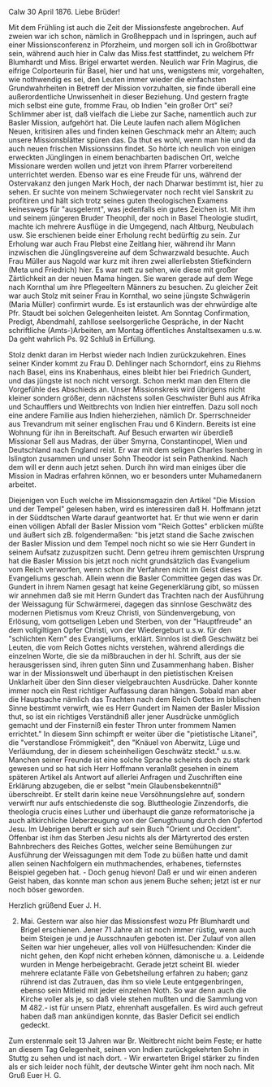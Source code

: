  Calw 30 April 1876.
Liebe Brüder!

Mit dem Frühling ist auch die Zeit der Missionsfeste angebrochen. Auf zweien war ich schon, nämlich in Großheppach und in Ispringen, auch auf einer Missionsconferenz in Pforzheim, und morgen soll ich in Großbottwar sein, während auch hier in Calw das Miss.fest stattfindet, zu welchem Pfr Blumhardt und Miss. Brigel erwartet werden. Neulich war Frln Magirus, die eifrige Colporteurin für Basel, hier und hat uns, wenigstens mir, vorgehalten, wie nothwendig es sei, den Leuten immer wieder die einfachsten Grundwahrheiten in Betreff der Mission vorzuhalten, sie finde überall eine außerordentliche Unwissenheit in dieser Beziehung. Und gestern fragte mich selbst eine gute, fromme Frau, ob Indien "ein großer Ort" sei? Schlimmer aber ist, daß vielfach die Liebe zur Sache, namentlich auch zur Basler Mission, aufgehört hat. Die Leute laufen nach allem Möglichen Neuen, kritisiren alles und finden keinen Geschmack mehr an Altem; auch unsere Missionsblätter spüren das. Da thut es wohl, wenn man hie und da auch neuen frischen Missionssinn findet. So hörte ich neulich von einigen erweckten Jünglingen in einem benachbarten badischen Ort, welche Missionare werden wollen und jetzt von ihrem Pfarrer vorbereitend unterrichtet werden. Ebenso war es eine Freude für uns, während der Ostervakanz den jungen Mark Hoch, der nach Dharwar bestimmt ist, hier zu sehen. Er suchte von meinem Schwiegervater noch recht viel Sanskrit zu profitiren und hält sich trotz seines guten theologischen Examens keineswegs für "ausgelernt", was jedenfalls ein gutes Zeichen ist. Mit ihm und seinem jüngeren Bruder Theophil, der noch in Basel Theologie studirt, machte ich mehrere Ausflüge in die Umgegend, nach Altburg, Neubulach usw. Sie erschienen beide einer Erholung recht bedürftig zu sein. Zur Erholung war auch Frau Plebst eine Zeitlang hier, während ihr Mann inzwischen die Jünglingsvereine auf dem Schwarzwald besuchte. Auch Frau Müller aus Nagold war kurz mit ihren zwei allerliebsten Stiefkindern (Meta und Friedrich) hier. Es war nett zu sehen, wie diese mit großer Zärtlichkeit an der neuen Mama hingen. Sie waren gerade auf dem Wege nach Kornthal um ihre Pflegeeltern Männers zu besuchen. Zu gleicher Zeit war auch Stolz mit seiner Frau in Kornthal, wo seine jüngste Schwägerin (Maria Müller) confirmirt wurde. Es ist erstaunlich was der ehrwürdige alte Pfr. Staudt bei solchen Gelegenheiten leistet. Am Sonntag Confirmation, Predigt, Abendmahl, zahllose seelsorgerliche Gespräche, in der Nacht schriftliche (Amts-)Arbeiten, am Montag öffentliches Anstaltsexamen u.s.w. Da geht wahrlich Ps. 92 Schluß in Erfüllung.

Stolz denkt daran im Herbst wieder nach Indien zurückzukehren. Eines seiner Kinder kommt zu Frau D. Dehlinger nach Schorndorf, eins zu Riehms nach Basel, eins ins Knabenhaus, eines bleibt hier bei Friedrich Gundert, und das jüngste ist noch nicht versorgt. Schon merkt man den Eltern die Vorgefühle des Abschieds an. Unser Missionskreis wird übrigens nicht kleiner sondern größer, denn nächstens sollen Geschwister Buhl aus Afrika und Schaufflers und Weitbrechts von Indien hier eintreffen. Dazu soll noch eine andere Familie aus Indien hieherziehen, nämlich Dr. Sperrschneider aus Trevandrum mit seiner englischen Frau und 6 Kindern. Bereits ist eine Wohnung für ihn in Bereitschaft. Auf Besuch erwarten wir überdieß Missionar Sell aus Madras, der über Smyrna, Constantinopel, Wien und Deutschland nach England reist. Er war mit dem seligen Charles Isenberg in Islington zusammen und unser Sohn Theodor ist sein Pathenkind. Nach dem will er denn auch jetzt sehen. Durch ihn wird man einiges über die Mission in Madras erfahren können, wo er besonders unter Muhamedanern arbeitet.

Diejenigen von Euch welche im Missionsmagazin den Artikel "Die Mission und der Tempel" gelesen haben, wird es interessiren daß H. Hoffmann jetzt in der Süddtschen Warte darauf geantwortet hat. Er thut wie wenn er darin einen völligen Abfall der Basler Mission vom "Reich Gottes" erblicken müßte und äußert sich zB. folgendermaßen: "bis jetzt stand die Sache zwischen der Basler Mission und dem Tempel noch nicht so wie sie Herr Gundert in seinem Aufsatz zuzuspitzen sucht. Denn getreu ihrem gemischten Ursprung hat die Basler Mission bis jetzt noch nicht grundsätzlich das Evangelium vom Reich verworfen, wenn schon ihr Verfahren nicht im Geist dieses Evangeliums geschah. Allein wenn die Basler Committee gegen das was Dr. Gundert in ihrem Namen gesagt hat keine Gegenerklärung gibt, so müssen wir annehmen daß sie mit Herrn Gundert das Trachten nach der Ausführung der Weissagung für Schwärmerei, dagegen das sinnlose Geschwätz des modernen Pietismus vom Kreuz Christi, von Sündenvergebung, von Erlösung, vom gottseligen Leben und Sterben, von der "Hauptfreude" an dem vollgiltigen Opfer Christi, von der Wiedergeburt u.s.w. für den "schlichten Kern" des Evangeliums, erklärt. Sinnlos ist dieß Geschwätz bei Leuten, die vom Reich Gottes nichts verstehen, während allerdings die einzelnen Worte, die sie da mißbrauchen in der hl. Schrift, aus der sie herausgerissen sind, ihren guten Sinn und Zusammenhang haben. Bisher war in der Missionswelt und überhaupt in den pietistischen Kreisen Unklarheit über den Sinn dieser vielgebrauchten Ausdrücke. Daher konnte immer noch ein Rest richtiger Auffassung daran hängen. Sobald man aber die Hauptsache nämlich das Trachten nach dem Reich Gottes im biblischen Sinne bestimmt verwirft, wie es Herr Gundert im Namen der Basler Mission thut, so ist ein richtiges Verständniß aller jener Ausdrücke unmöglich gemacht und der Finsterniß ein fester Thron unter frommem Namen errichtet." In diesem Sinn schimpft er weiter über die "pietistische Litanei", die "verstandlose Frömmigkeit", den "Knäuel von Aberwitz, Lüge und Verläumdung, der in diesem scheinheiligen Geschwätz steckt." u.s.w. Manchen seiner Freunde ist eine solche Sprache scheints doch zu stark gewesen und so hat sich Herr Hoffmann veranlaßt gesehen in einem späteren Artikel als Antwort auf allerlei Anfragen und Zuschriften eine Erklärung abzugeben, die er selbst "mein Glaubensbekenntniß" überschreibt. Er stellt darin keine neue Versöhnungslehre auf, sondern verwirft nur aufs entschiedenste die sog. Bluttheologie Zinzendorfs, die theologia crucis eines Luther und überhaupt die ganze reformatorische ja auch altkirchliche Ueberzeugung von der Genugthuung durch den Opfertod Jesu. Im Uebrigen beruft er sich auf sein Buch "Orient und Occident". Offenbar ist ihm das Sterben Jesu nichts als der Märtyrertod des ersten Bahnbrechers des Reiches Gottes, welcher seine Bemühungen zur Ausführung der Weissagungen mit dem Tode zu büßen hatte und damit allen seinen Nachfolgern ein muthmachendes, erhabenes, tiefernstes Beispiel gegeben hat. - Doch genug hievon! Daß er und wir einen anderen Geist haben, das konnte man schon aus jenem Buche sehen; jetzt ist er nur noch böser geworden.

 Herzlich grüßend Euer J. H.


2. Mai. Gestern war also hier das Missionsfest wozu Pfr Blumhardt und Brigel erschienen. Jener 71 Jahre alt ist noch immer rüstig, wenn auch beim Steigen je und je Ausschnaufen geboten ist. Der Zulauf von allen Seiten war hier ungeheuer, alles voll von Hülfesuchenden: Kinder die nicht gehen, den Kopf nicht erheben können, dämonische u. a. Leidende wurden in Menge herbeigebracht. Gerade jetzt scheint Bl. wieder mehrere eclatante Fälle von Gebetsheilung erfahren zu haben; ganz rührend ist das Zutrauen, das ihm so viele Leute entgegenbringen, ebenso sein Mitleid mit jeder einzelnen Noth. So war denn auch die Kirche voller als je, so daß viele stehen mußten und die Sammlung von M 482.- ist für unsern Platz, ehrenhaft ausgefallen. Es wird auch gefreut haben daß man ankündigen konnte, das Basler Deficit sei endlich gedeckt.

Zum erstenmale seit 13 Jahren war Br. Weitbrecht nicht beim Feste; er hatte an diesem Tag Gelegenheit, seinen von Indien zurückgekehrten Sohn in Stuttg zu sehen und ist nach dort. - Wir erwarteten Brigel stärker zu finden als er sich leider noch fühlt, der deutsche Winter geht ihm noch nach. 
 Mit Gruß Euer H. G.
